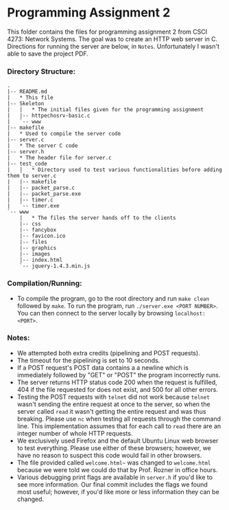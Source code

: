 # Programming Assignment 2

This folder contains the files for programming assignment 2 from CSCI 4273: Network Systems. The goal was to create an HTTP web server in C. Directions for running the server are below, in `Notes`. Unfortunately I wasn't able to save the project PDF.

### Directory Structure:

```text
.
|-- README.md
|   * This file
|-- Skeleton
|   |   * The initial files given for the programming assignment
|   |-- httpechosrv-basic.c
|   `-- www
|-- makefile
|   * Used to compile the server code
|-- server.c
|   * The server C code
|-- server.h
|   * The header file for server.c
|-- test_code
|   |   * Directory used to test various functionalities before adding them to server.c
|   |-- makefile
|   |-- packet_parse.c
|   |-- packet_parse.exe
|   |-- timer.c
|   `-- timer.exe
`-- www
    |   * The files the server hands off to the clients
    |-- css
    |-- fancybox
    |-- favicon.ico
    |-- files
    |-- graphics
    |-- images
    |-- index.html
    `-- jquery-1.4.3.min.js
```

### Compilation/Running:
* To compile the program, go to the root directory and run `make clean` followed by `make`. To run the program, run `./server.exe <PORT NUMBER>`. You can then connect to the server locally by browsing `localhost:<PORT>`.

### Notes:

* We attempted both extra credits (pipelining and POST requests).
* The timeout for the pipelining is set to 10 seconds.
* If a POST request's POST data contains a a newline which is immediately followed by "GET" or "POST" the program incorrectly runs.
* The server returns HTTP status code 200 when the request is fulfilled, 404 if the file requested for does not exist, and 500 for all other errors.
* Testing the POST requests with `telnet` did not work because `telnet` wasn't sending the entire request at once to the server, so when the server called `read` it wasn't getting the entire request and was thus breaking. Please use `nc` when testing all requests through the command line. This implementation assumes that for each call to `read` there are an integer number of whole HTTP requests.
* We exclusively used Firefox and the default Ubuntu Linux web browser to test everything. Please use either of these browsers; however, we have no reason to suspect this code would fail in other browsers.
* The file provided called `welcome.html~` was changed to `welcome.html` because we were told we could do that by Prof. Rozner in office hours.
* Various debugging print flags are available in `server.h` if you'd like to see more information. Our final commit includes the flags we found most useful; however, if you'd like more or less information they can be changed.